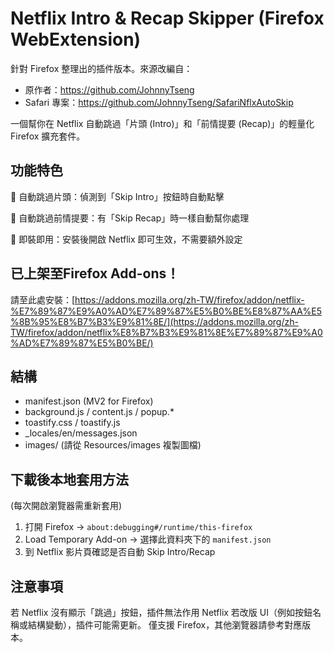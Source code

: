 # Netflix Intro & Recap Skipper (Firefox WebExtension)

針對 Firefox 整理出的插件版本。來源改編自：
- 原作者：https://github.com/JohnnyTseng
- Safari 專案：https://github.com/JohnnyTseng/SafariNflxAutoSkip

一個幫你在 Netflix 自動跳過「片頭 (Intro)」和「前情提要 (Recap)」的輕量化 Firefox 擴充套件。

## 功能特色

🔹 自動跳過片頭：偵測到「Skip Intro」按鈕時自動點擊

🔹 自動跳過前情提要：有「Skip Recap」時一樣自動幫你處理

🔹 即裝即用：安裝後開啟 Netflix 即可生效，不需要額外設定

## 已上架至Firefox Add-ons！
請至此處安裝：[https://addons.mozilla.org/zh-TW/firefox/addon/netflix-%E7%89%87%E9%A0%AD%E7%89%87%E5%B0%BE%E8%87%AA%E5%8B%95%E8%B7%B3%E9%81%8E/](https://addons.mozilla.org/zh-TW/firefox/addon/netflix%E8%B7%B3%E9%81%8E%E7%89%87%E9%A0%AD%E7%89%87%E5%B0%BE/)

## 結構
- manifest.json (MV2 for Firefox)
- background.js / content.js / popup.*
- toastify.css / toastify.js
- _locales/en/messages.json
- images/ (請從 Resources/images 複製圖檔)

## 下載後本地套用方法
(每次開啟瀏覽器需重新套用)
1. 打開 Firefox → `about:debugging#/runtime/this-firefox`
2. Load Temporary Add-on → 選擇此資料夾下的 `manifest.json`
3. 到 Netflix 影片頁確認是否自動 Skip Intro/Recap

## 注意事項

若 Netflix 沒有顯示「跳過」按鈕，插件無法作用
Netflix 若改版 UI（例如按鈕名稱或結構變動），插件可能需更新。
僅支援 Firefox，其他瀏覽器請參考對應版本。




